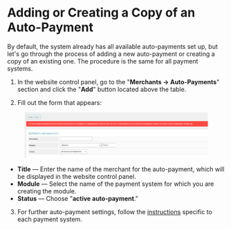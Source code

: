 # Adding or Creating a Copy of an Auto-Payment

By default, the system already has all available auto-payments set up, but let's go through the process of adding a new auto-payment or creating a copy of an existing one. The procedure is the same for all payment systems.

1. In the website control panel, go to the "**Merchants → Auto-Payments**" section and click the "**Add**" button located above the table.

2. Fill out the form that appears:

<figure><img src="../../../.gitbook/assets/image (890)_eng.png" alt="" width="563"><figcaption></figcaption></figure>

* **Title** — Enter the name of the merchant for the auto-payment, which will be displayed in the website control panel.
* **Module** — Select the name of the payment system for which you are creating the module.
* **Status** — Choose "**active auto-payment**."

3. For further auto-payment settings, follow the [instructions](https://premium.gitbook.io/main/en/basic-settings/merchants-and-auto-payments/avtovyplaty) specific to each payment system.